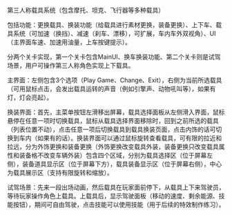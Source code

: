 第三人称载具系统（包含摩托、坦克、飞行器等多种载具）

包括功能：更换载具、换装功能（给载具进行素材更换，装备更换）、上下车、载具系统（可加速（换挡）、减速（刹车、漂移），可扩展，车内车外双视角）、UI（主界面车速、加速用油量，上车按键提示）。

分两个关卡实现，第一个关卡包含MainUI、换车换装功能、第二个关卡则是试驾场景，用户可操作第三人称角色实现上下载具。

主界面：左侧包含3个选项（Play Game、Change、Exit），右侧为当前所选载具（可用鼠标点击，会发出载具运转的声音（例如引擎声、动物吼叫等），如果有灯，灯会亮起）。

换装界面：首先，主菜单按钮左滑移出屏幕，载具选择面板从左侧滑入界面，鼠标悬停在任意一项时切换载具，鼠标从载具选择界面移除时，回到之前所选的载具（列表位置不动），点击任意一项后切换载具到载具换装页面，点击内饰的话可切换到车内（如果有的话）。换装界面可以通过鼠标旋转查看载具，可有限的拉近和拉远，分为外饰更换和装备更换（外饰更换改变载具外装，装备更换只改变载具属性和装备格不改变车辆外装）包含四个区域，分别为载具选择区（位于屏幕左侧），装备道具显示区（位于屏幕下方），载具装备显示区（位于屏幕右侧），中心为载具展示区（支持有限旋转和缩放）。

试驾场景：先来一段出场动画，然后载具在玩家面前停下，从载具上下来驾驶员，等待玩家操作角色上载具。上载具后，显示驾驶面板（移动的速度、剩余能源、技能按钮），期间可自由驾驶，点击技能可以使用技能（用于后续的特效制作练习）。



